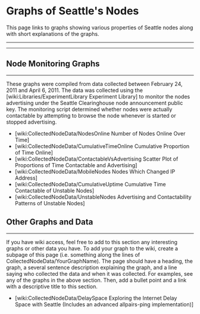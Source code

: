 # Graphs of Seattle's Nodes

This page links to graphs showing various properties of Seattle nodes along with short explanations of the graphs.

----

----



## Node Monitoring Graphs
----

These graphs were compiled from data collected between February 24, 2011 and April 6, 2011. The data was collected using the [wiki:Libraries/ExperimentLibrary Experiment Library] to monitor the nodes advertising under the Seattle Clearinghouse node announcement public key. The monitoring script determined whether nodes were actually contactable by attempting to browse the node whenever is started or stopped advertising.

 * [wiki:CollectedNodeData/NodesOnline Number of Nodes Online Over Time]
 * [wiki:CollectedNodeData/CumulativeTimeOnline Cumulative Proportion of Time Online]
 * [wiki:CollectedNodeData/ContactableVsAdvertising Scatter Plot of Proportions of Time Contactable and Advertising]
 * [wiki:CollectedNodeData/MobileNodes Nodes Which Changed IP Address]
 * [wiki:CollectedNodeData/CumulativeUptime Cumulative Time Contactable of Unstable Nodes]
 * [wiki:CollectedNodeData/UnstableNodes Advertising and Contactability Patterns of Unstable Nodes]



## Other Graphs and Data
----

If you have wiki access, feel free to add to this section any interesting graphs or other data you have.  To add your graph to the wiki, create a subpage of this page (i.e. something along the lines of CollectedNodeData/YourGraphName). The page should have a heading, the graph, a several sentence description explaining the graph, and a line saying who collected the data and when it was collected. For examples, see any of the graphs in the above section. Then, add a bullet point and a link with a descriptive title to this section.

 * [wiki:CollectedNodeData/DelaySpace Exploring the Internet Delay Space with Seattle (Includes an advanced allpairs-ping implementation)]
